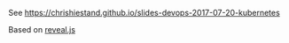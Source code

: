 See <https://chrishiestand.github.io/slides-devops-2017-07-20-kubernetes>

Based on [reveal.js](http://lab.hakim.se/reveal-js/#/)
